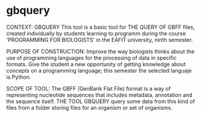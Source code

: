 # gbquery
CONTEXT:
GBQUERY This tool is a basic tool for THE QUERY OF GBFF files, created individually by students learning to programm during the course 'PROGRAMMING FOR BIOLOGISTS' in the EAFIT university, ninth semester. 

PURPOSE OF CONSTRUCTION:
Improve the way biologists thinks about the use of programming languages for the processing of data in specific formats.
Give the student a new opportunity of getting knowledge about concepts on a programming language; this semester the selected languaje is Python.

SCOPE OF TOOL:
The GBFF (GenBank Flat File) format is a way of representing nucleotide sequences that includes metadata, annotation and the sequence itself.
THE TOOL GBQUERY query some data from this kind of files from a folder storing files for an organism or set of organisms.

